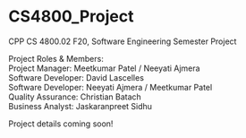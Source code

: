 # CS4800_Project  
CPP CS 4800.02 F20, Software Engineering Semester Project  
  
Project Roles & Members:  
Project Manager: Meetkumar Patel / Neeyati Ajmera  
Software Developer: David Lascelles  
Software Developer: Neeyati Ajmera / Meetkumar Patel  
Quality Assurance: Christian Batach  
Business Analyst: Jaskaranpreet Sidhu  
  
Project details coming soon!  
